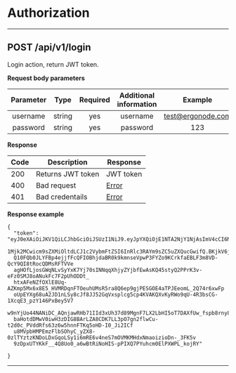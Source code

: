 # Authorization

----

## POST /api/v1/login

Login action, return JWT token.


**Request body parameters**

|   Parameter  |     Type     | Required |    Additional information   |      Example      |
|:------------:|:------------:|:--------:|:---------------------------:|:-----------------:|
|  username    |    string    |    yes   |        username             | test@ergonode.com |
|  password    |    string    |    yes   |        password             |        123        |

**Response**

| Code | Description       | Response                                    |
|------|-------------------|---------------------------------------------|
| 200  | Returns JWT token | JWT token                        |
| 400  | Bad request | [Error](backend/api/objects/error.md)                    |
| 401  | Bad credentails         | [Error](backend/api/objects/error.md)        |

**Response example**

```
{
  "token": "eyJ0eXAiOiJKV1QiLCJhbGciOiJSUzI1NiJ9.eyJpYXQiOjE1NTA2NjY1NjAsImV4cCI6MTU1MDc
  1Mjk2MCwicm9sZXMiOltdLCJ1c2VybmFtZSI6InRlc3RAYm9sZC5uZXQucGwifQ.BKjkV6jCSu_Ok1MfTb02H4
  Q10FQb0JLYFBp4ejjfFcQFIOBhjdaBR0k9kmnseVpwP3FYZo9KCrkfaEBLF3m8VD-QcY9QI8tRocQDMsRFTVVe
  agHOfLjosGWqNLvSyYxK7Yj70sINNqqXhjyZYjbfEwAsKQ45styQ2PPrK3v-eFz0SMJ8oANukFc7F2pUhODDt_
  htxAFeNZfOXlE8Uq-AZKmp5Mx6x8E5_HVMRDqnFTOeuhUMsR5ra8Q6ep9gjPESGOE4aTPJEeomL_2Q74r6xwFp
  oUpEYXg68uA2JD1nLSy8cJf8JJ52GqVxsplcg5cp4KVAKQXvKyRWo9qU-4R3bsCG-1XcqE3_pzY146PxBey5V7
  w9nYjUo44NANiDC_AQnjawRHb71IId3xUh37d89MgnF7LX2LbHI5oT7DAXfUw_fspb8rny8sbUgnqJjLv3n29v
  baHotdDMwV0iwH3zDIG8BArLZA8CDK7LL3pO7gn2flwCu-t2d0c_PVddRfs63z6w5hnnFTKq5oHD-I0_Ji2ICf
  u8MVpbHMPEmzFlbSOhyC_yZX8-0zlTYztzKNDoLDxGqoLSy1i6mRE6v4neS7mOVMKMHdxNmaoizioDn-_3FK5v
  9zDpxUTYKkF__4Q8Uo0_a6wBtRiNoHIS-pPIXQ7PYuhcm0ElPXWPL_kojRY"
  
}
```
_________________________________________
